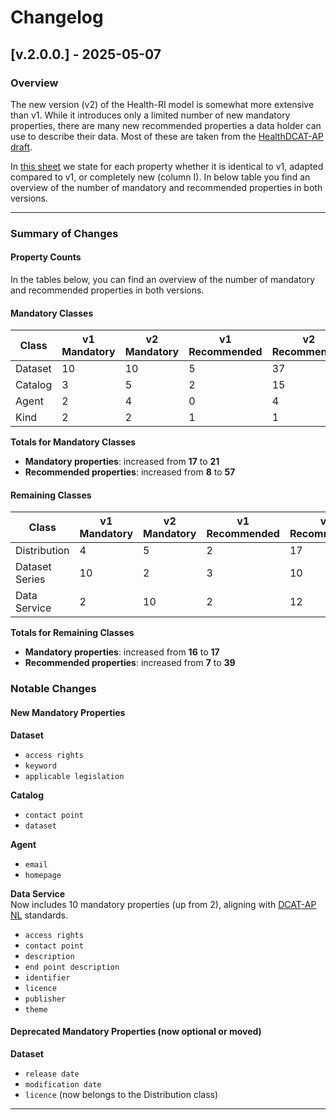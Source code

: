 # Changelog

## [v.2.0.0.] - 2025-05-07  

### Overview

The new version (v2) of the Health-RI model is somewhat more extensive than v1. While it introduces only a limited number of new mandatory properties, there are many new recommended properties a data holder can use to describe their data. Most of these are taken from the [HealthDCAT-AP draft](https://healthdcat-ap.github.io/).

In [this sheet](Documents/Metadata_CoreGenericHealth_v2.xlsx) we state for each property whether it is identical to v1, adapted compared to v1, or completely new (column I). In below table you find an overview of the number of mandatory and recommended properties in both versions.

---

### Summary of Changes

#### Property Counts

In the tables below, you can find an overview of the number of mandatory and recommended properties in both versions.


#### Mandatory Classes

| Class   | v1 Mandatory | v2 Mandatory | v1 Recommended | v2 Recommended |
|---------|--------------|--------------|----------------|----------------|
| Dataset | 10           | 10           | 5              | 37             |
| Catalog | 3            | 5            | 2              | 15             |
| Agent   | 2            | 4            | 0              | 4              |
| Kind    | 2            | 2            | 1              | 1              |

**Totals for Mandatory Classes**  
- **Mandatory properties**: increased from **17** to **21**  
- **Recommended properties**: increased from **8** to **57**

#### Remaining Classes

| Class           | v1 Mandatory | v2 Mandatory | v1 Recommended | v2 Recommended |
|----------------|--------------|--------------|----------------|----------------|
| Distribution   | 4            | 5            | 2              | 17             |
| Dataset Series | 10           | 2            | 3              | 10             |
| Data Service   | 2            | 10           | 2              | 12             |

**Totals for Remaining Classes**  
- **Mandatory properties**: increased from **16** to **17**  
- **Recommended properties**: increased from **7** to **39**

### Notable Changes

#### New Mandatory Properties

**Dataset**  
- `access rights`
- `keyword`  
- `applicable legislation`

**Catalog**  
- `contact point`
- `dataset`

**Agent**  
- `email`
- `homepage`

**Data Service**  
  Now includes 10 mandatory properties (up from 2), aligning with [DCAT-AP NL](https://docs.geostandaarden.nl/dcat/dcat-ap-nl30/) standards.
-  `access rights`
-  `contact point`
-  `description`
-  `end point description`
-  `identifier`
-  `licence`
-  `publisher`
-  `theme`

#### Deprecated Mandatory Properties (now optional or moved)

**Dataset**  
- `release date`  
- `modification date`  
- `licence` (now belongs to the Distribution class)

---

